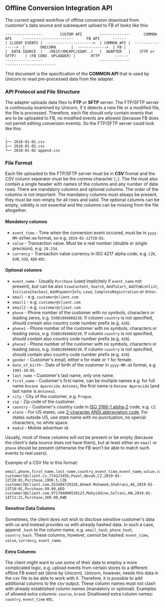 ## Offline Conversion Integration API

The current agreed workflow of offline conversion download from customer's data source and subsequent upload to FB of looks like this:

```
-----------------        CUSTOM API        --------------      COMMON API     -----------------------      FB API      ------
| CLIENT EVENTS |  --------------------->  | COMMON API |  ---------------->  |       UNICORN       |  ------------->  | FB |
|  DATA SOURCE  |   (REST/XMLRPC/SOAP..)   |  ADAPTER   |    (FTP or SFTP)    | (FB CONV. UPLOADER) |       HTTP       ------
-----------------                          --------------                     -----------------------
```

This document is the specification of the **COMMON API** that is used by Unicorn to read pre-processed data from the adapter.

### API Protocol and File Structure

The adapter uploads data files to **FTP** or **SFTP** server. The FTP/SFTP server is continously examined by Unicorn, if it detects a new file or a modified file, the file is processed. Therefore, each file should only contain events that are to be uploaded to FB, no modified events are allowed (because FB does not permit editing conversion events). So the FTP/SFTP server could look like this:

```
.
├── 2018-01-01.csv
├── 2018-01-02.csv
└── 2018-01-02-append.csv
```

### File Format

Each file uploaded to the FTP/SFTP server must be in **CSV** fromat and the CSV column separator must be the comma character (`,`). The file must also contain a single header with names of the columns and any number of data rows. There are mandatory columns and optional columns. The order of the columns is not important. The mandatory columns must always be present, they must be non-empty for all rows and valid. The optional columns can be empty, validity is not essential and the columns can be missing from the file altogether.

#### Mandatory columns

* `event_time` - Time when the conversion event occured, must be in `yyyy-MM-ddTHH:mm` format, so e.g. `2019-02-12T20:01`.
* `value` - Transaction value. Must be a real number (double or single precision), e.g. `20.234`.
* `currency` - Transaction value currency in ISO 4217 alpha code, e.g. `CZK`, `EUR`, `USD`, `AED` etc.

#### Optional columns

 * `event_name` - Usually `Purchase` (used implicitely if `event_name` not present), but can be also `ViewContent`, `Search`, `AddToCart`, `AddToWishlist`, `InitiateCheckout`, `AddPaymentInfo`, `Lead`, `CompleteRegistration` or `Other`.
 * `email` - e.g. `customer@client.com`
 * `email1` - e.g. `customer@client.com`
 * `email2` - e.g. `customer@client.com`
 * `phone` - Phone number of the customer with no symbols, characters or leading zeros, e.g. `55081994960230`. If column `country` is not specified, should contain also country code number prefix (e.g. `420`).
 * `phone1` - Phone number of the customer with no symbols, characters or leading zeros, e.g. `55081994960230`. If column `country` is not specified, should contain also country code number prefix (e.g. `420`).
 * `phone2` - Phone number of the customer with no symbols, characters or leading zeros, e.g. `55081994960230`. If column `country` is not specified, should contain also country code number prefix (e.g. `420`).
 * `gender` - Customer's email, either `m` for male or `f` for female.
 * `date_of_birth` - Date of birth of the customer in `yyyy-MM-dd` format, e.g. `1991-10-05`.
 * `last_name` - Customer's last name, only one name.
 * `first_name` - Customer's first name, can be multiple names e.g. for full name `Rosane Aparecida Antunes`, the first name is `Rosane Aparecida` (and last name is `Antunes`).
 * `city` - City of the customer, e.g. `Prague`.
 * `zip` - Zip code of the customer.
 * `country` - Customer's country code in [ISO 3166-1 alpha-2](https://en.wikipedia.org/wiki/ISO_3166-1_alpha-2) code, e.g. `CZ`.
 * `state` - For US states, use [2-character ANSI abbreviation code](https://en.wikipedia.org/wiki/Federal_Information_Processing_Standard_state_code). For states outside US, use state name with no punctuation, no special characters, no white space.
 * `madid` - Mobile advertiser id.
 
Usually, most of these columns will not be present or be empty (because the client's data source does not have them), but at least either an `email` or `phone` should be present (otherwise the FB won't be able to match such events to real users).
 
Example of a CSV file in this format:
 
```
email,phone,first_name,last_name,country,event_time,event_name,value,currency
customer1@client.cz,774123456,Pavel,Novak,CZ,2019-01-12T20:01,Purchase,1999.5,CZK
customer2@client.com,553484729328,Ahmed Mohamed,Shahrani,AE,2019-01-13T10:01,Purchase,99.99,AED
customer3@client.com,971794000539123,Mohyiddine,Soltani,KW,2019-01-14T11:21,Purchase,300.00,KWD
```
 
#### Sensitive Data Columns

Sometimes, the client does not wish to disclose sensitive customer's data with us and instead provides us with already hashed data. In such a case, append `_hash` to the column name, e.g. `email_hash`, `phone_hash`, `country_hash`. These columns, however, cannot be hashed: `event_time`, `value`, `currency`, `event_name`.

#### Extra Columns

The client might want to use some of their data to employ a more complicated logic, e.g. upload events from certain stores to a different offline FB event set (done by Unicorn). Unicorn, however, needs this data in the csv file to be able to work with it. Therefore, it is possible to add additional columns to the csv output. These column names must not clash with already established column names (mandatory or optional). Examples of allowed extra columns: `source`, `brand`. Disallowed extra column names: `country`, `event_time` etc.
